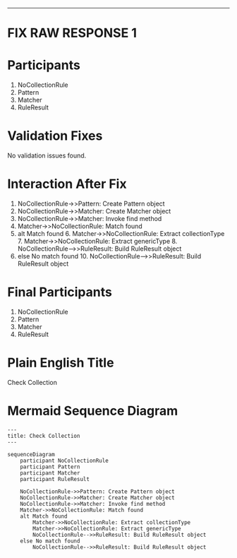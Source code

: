 ----
# FIX RAW RESPONSE 1
# Participants
1. NoCollectionRule
2. Pattern
3. Matcher
4. RuleResult

# Validation Fixes
No validation issues found.

# Interaction After Fix
1. NoCollectionRule->>Pattern: Create Pattern object
2. NoCollectionRule->>Matcher: Create Matcher object
3. NoCollectionRule->>Matcher: Invoke find method
4. Matcher->>NoCollectionRule: Match found
5. alt Match found
    6. Matcher->>NoCollectionRule: Extract collectionType
    7. Matcher->>NoCollectionRule: Extract genericType
    8. NoCollectionRule-->>RuleResult: Build RuleResult object
9. else No match found
    10. NoCollectionRule-->>RuleResult: Build RuleResult object

# Final Participants
1. NoCollectionRule
2. Pattern
3. Matcher
4. RuleResult

# Plain English Title
Check Collection

# Mermaid Sequence Diagram

```mermaid
---
title: Check Collection
---

sequenceDiagram
    participant NoCollectionRule
    participant Pattern
    participant Matcher
    participant RuleResult

    NoCollectionRule->>Pattern: Create Pattern object
    NoCollectionRule->>Matcher: Create Matcher object
    NoCollectionRule->>Matcher: Invoke find method
    Matcher->>NoCollectionRule: Match found
    alt Match found
        Matcher->>NoCollectionRule: Extract collectionType
        Matcher->>NoCollectionRule: Extract genericType
        NoCollectionRule-->>RuleResult: Build RuleResult object
    else No match found
        NoCollectionRule-->>RuleResult: Build RuleResult object
```
